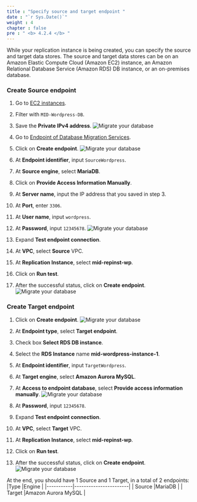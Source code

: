 ```yaml
---
title : "Specify source and target endpoint "
date : "`r Sys.Date()`"
weight : 4
chapter : false
pre : " <b> 4.2.4 </b> "
---
```

While your replication instance is being created, you can specify the source and target data stores. The source and target data stores can be on an Amazon Elastic Compute Cloud (Amazon EC2) instance, an Amazon Relational Database Service (Amazon RDS) DB instance, or an on-premises database.
### Create Source endpoint
1. Go to [EC2 instances](https://us-west-2.console.aws.amazon.com/ec2/home?region=us-west-2#Instances).
2. Filter with ```MID-Wordpress-DB```.
3. Save the **Private IPv4 address**.
![Migrate your database](../../../images/4.migrateinfra/4.2migratedb/4.2.4targetendpoint/4.2.4.1targetendpoint.png?width=90pc)

4. Go to [Endpoint of Database Migration Services](https://us-west-2.console.aws.amazon.com/dms/v2/home?region=us-west-2#endpointList).
5. Click on **Create endpoint**.
![Migrate your database](../../../images/4.migrateinfra/4.2migratedb/4.2.4targetendpoint/4.2.4.2targetendpoint.png?width=90pc)

6. At **Endpoint identifier**, input ```SourceWordpress```.
7. At **Source engine**, select **MariaDB**.
8. Click on **Provide Access Information Manually**.
9. At **Server name**, input the IP address that you saved in step 3.
10. At **Port**, enter ```3306```.
11. At **User name**, input ```wordpress```.
12. At **Password**, input ```12345678```.
![Migrate your database](../../../images/4.migrateinfra/4.2migratedb/4.2.4targetendpoint/4.2.4.3targetendpoint.png?width=90pc)

13. Expand **Test endpoint connection**.
14. At **VPC**, select **Source** VPC.
15. At **Replication Instance**, select **mid-repinst-wp**.
16. Click on **Run test**.
17. After the successful status, click on **Create endpoint**.
![Migrate your database](../../../images/4.migrateinfra/4.2migratedb/4.2.4targetendpoint/4.2.4.4targetendpoint.png?width=90pc)

### Create Target endpoint
1. Click on **Create endpoint**.
![Migrate your database](../../../images/4.migrateinfra/4.2migratedb/4.2.4targetendpoint/4.2.4.5targetendpoint.png?width=90pc)

2. At **Endpoint type**, select **Target endpoint**. 
3. Check box **Select RDS DB instance**.
4. Select the **RDS Instance** name **mid-wordpress-instance-1**.
5. At **Endpoint identifier**, input ```TargetWordpress```.
6. At **Target engine**, select **Amazon Aurora MySQL**.
7. At **Access to endpoint database**, select **Provide access information manually**.
![Migrate your database](../../../images/4.migrateinfra/4.2migratedb/4.2.4targetendpoint/4.2.4.6targetendpoint.png?width=90pc)

8. At **Password**, input ```12345678```.
9. Expand **Test endpoint connection**.
10. At **VPC**, select **Target** VPC.
11. At **Replication Instance**, select **mid-repinst-wp**.
12. Click on **Run test**.
13. After the successful status, click on **Create endpoint**.
![Migrate your database](../../../images/4.migrateinfra/4.2migratedb/4.2.4targetendpoint/4.2.4.7targetendpoint.png?width=90pc)

At the end, you should have 1 Source and 1 Target, in a total of 2 endpoints:
|Type       |Engine                 |
|-----------|-----------------------|
| Source    |MariaDB                |
| Target    |Amazon Aurora MySQL    |
